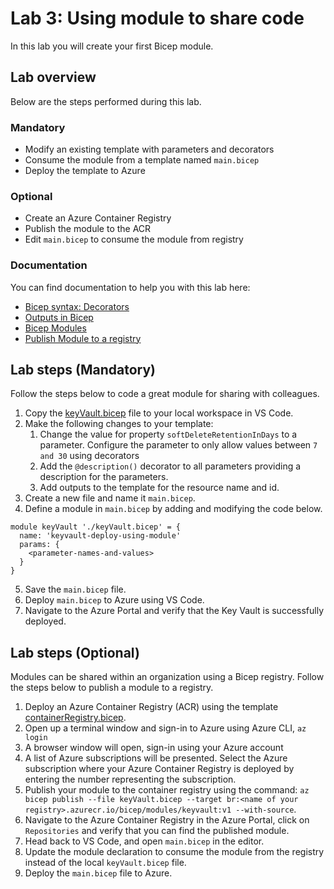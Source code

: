 # Lab 3: Using module to share code

In this lab you will create your first Bicep module.

## Lab overview

Below are the steps performed during this lab.

### Mandatory
- Modify an existing template with parameters and decorators
- Consume the module from a template named `main.bicep`
- Deploy the template to Azure

### Optional
- Create an Azure Container Registry
- Publish the module to the ACR
- Edit `main.bicep` to consume the module from registry

### Documentation

You can find documentation to help you with this lab here:

- [Bicep syntax: Decorators](https://learn.microsoft.com/azure/azure-resource-manager/bicep/file#decorators)
- [Outputs in Bicep](https://learn.microsoft.com/azure/azure-resource-manager/bicep/outputs?tabs=azure-powershell)
- [Bicep Modules](https://learn.microsoft.com/azure/azure-resource-manager/bicep/modules)
- [Publish Module to a registry](https://learn.microsoft.com/azure/azure-resource-manager/bicep/bicep-cli#publish)

## Lab steps (Mandatory)

Follow the steps below to code a great module for sharing with colleagues.

1. Copy the [keyVault.bicep](https://github.com/UnwontedAB/BicepTraining/blob/main/Introduction%20to%20Bicep/templates/keyVault.bicep) file to your local workspace in VS Code.
2. Make the following changes to your template:
    1. Change the value for property `softDeleteRetentionInDays` to a parameter. Configure the parameter to only allow values between `7 and 30` using decorators
    1. Add the `@description()` decorator to all parameters providing a description for the parameters.
    1. Add outputs to the template for the resource name and id.
3. Create a new file and name it `main.bicep`.
4. Define a module in `main.bicep` by adding and modifying the code below.

```bicep
module keyVault './keyVault.bicep' = {
  name: 'keyvault-deploy-using-module'
  params: {
    <parameter-names-and-values>
  }
}
```

5. Save the `main.bicep` file.
6. Deploy `main.bicep` to Azure using VS Code.
7. Navigate to the Azure Portal and verify that the Key Vault is successfully deployed.

## Lab steps (Optional)

Modules can be shared within an organization using a Bicep registry. Follow the steps below to publish a module to a registry.

1. Deploy an Azure Container Registry (ACR) using the template [containerRegistry.bicep](https://github.com/UnwontedAB/BicepTraining/blob/main/Introduction%20to%20Bicep/templates/conatinerRegistry.bicep).
1. Open up a terminal window and sign-in to Azure using Azure CLI, `az login`
1. A browser window will open, sign-in using your Azure account
1. A list of Azure subscriptions will be presented. Select the Azure subscription where your Azure Container Registry is deployed by entering the number representing the subscription.
1. Publish your module to the container registry using the command: `az bicep publish --file keyVault.bicep --target br:<name of your registry>.azurecr.io/bicep/modules/keyvault:v1 --with-source`.
1. Navigate to the Azure Container Registry in the Azure Portal, click on `Repositories` and verify that you can find the published module.
1. Head back to VS Code, and open `main.bicep` in the editor.
1. Update the module declaration to consume the module from the registry instead of the local `keyVault.bicep` file.
1. Deploy the `main.bicep` file to Azure.
